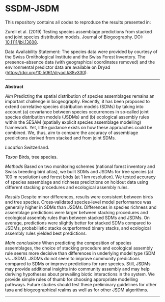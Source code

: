# SSDM-JSDM
This repository contains all codes to reproduce the results presented in: 

Zurell et al. (2019) Testing species assemblage predictions from stacked and joint species distribution models. Journal of Biogeography. DOI: [10.1111/jbi.13608](https://doi.org/10.1111/jbi.13608).

Data Availability Statement: The species data were provided by courtesy of the Swiss Ornithological Institute and the Swiss Forest Inventory. The presence–absence data (with geographical coordinates removed) and the environmental predictor data are available on Dryad (https://doi.org/10.5061/dryad.k88v330). 

-------------------
**Abstract**

*Aim*
Predicting the spatial distribution of species assemblages remains an important challenge in biogeography. Recently, it has been proposed to extend correlative species distribution models (SDMs) by taking into account (a) covariance between species occurrences in so‐called joint species distribution models (JSDMs) and (b) ecological assembly rules within the SESAM (spatially explicit species assemblage modelling) framework. Yet, little guidance exists on how these approaches could be combined. We, thus, aim to compare the accuracy of assemblage predictions derived from stacked and from joint SDMs.

*Location*
Switzerland.

*Taxon*
Birds, tree species.

*Methods*
Based on two monitoring schemes (national forest inventory and Swiss breeding bird atlas), we built SDMs and JSDMs for tree species (at 100 m resolution) and forest birds (at 1 km resolution). We tested accuracy of species assemblage and richness predictions on holdout data using different stacking procedures and ecological assembly rules.

*Results*
Despite minor differences, results were consistent between birds and tree species. Cross‐validated species‐level model performance was generally higher in SDMs than JSDMs. Differences in species richness and assemblage predictions were larger between stacking procedures and ecological assembly rules than between stacked SDMs and JSDMs. On average, predictions were slightly better for stacked SDMs compared to JSDMs, probabilistic stacks outperformed binary stacks, and ecological assembly rules yielded best predictions.

*Main conclusions*
When predicting the composition of species assemblages, the choice of stacking procedure and ecological assembly rule seems more decisive than differences in underlying model type (SDM vs. JSDM). JSDMs do not seem to improve community predictions compared to SDMs or improve predictions for rare species. Still, JSDMs may provide additional insights into community assembly and may help deriving hypotheses about prevailing biotic interactions in the system. We provide simple rules of thumb for choosing appropriate modelling pathways. Future studies should test these preliminary guidelines for other taxa and biogeographical realms as well as for other JSDM algorithms.

-------------------
